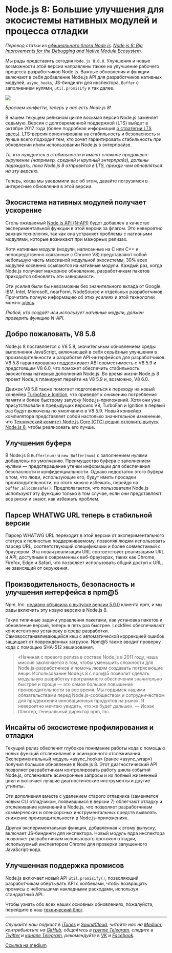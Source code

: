 # Node.js 8: Большие улучшения для экосистемы нативных модулей и процесса отладки
*Перевод статьи из [официального блога Node.js](https://medium.com/@nodejs). [Node.js 8: Big Improvements for the Debugging and Native Module Ecosystem](https://medium.com/@nodejs/node-js-8-big-improvements-for-the-debugging-and-native-module-ecosystem-58454861f2fc).*

Мы рады представить сегодня `Node.js 8.0.0`. Улучшения и новые возможности этой версии направлены также на улучшение рабочего процесса разработчиков Node.js. Важные обновления и функции включают в себя добавление Node.js API для разработчиков нативных модулей, `async_hooks`, JS-биндинги для инспектора, `Buffer` с заполнением нулями, `util.promisify` и так далее.

![](https://cdn-images-1.medium.com/max/1400/1*6-_PzFOl9FRNZPn-LEOi4Q.jpeg)

*Бросаем конфетти, теперь у нас есть Node.js 8!*

В нашем текущем релизном цикле восьмая версия Node.js заменяет седьмую. Версия с долговременной поддержкой (LTS) выйдет в октябре 2017 года (более подробная информация [о стратегии LTS здесь](https://github.com/nodejs/LTS)). LTS-версия ориентирована на стабильность и безопасность и лучше всего подходит тем, кто хочет гарантировать стабильность при обновлении и/или использовании Node.js в энтерпрайзе.

*Те, кто нуждается в стабильности и имеют сложное продакшен-окружение (например, средний и крупный энтерпрайз), должны подождать, пока Node.js 8 отправится в LTS, прежде чем обновляться на эту версию.*

Теперь, когда мы уведомили вас об этом, давайте погрузимся в интересные обновления в этой версии.

## Экосистема нативных модулей получает ускорение
Столь ожидаемый [Node.js API (N-API)](https://medium.com/the-node-js-collection/ibm-intel-microsoft-mozilla-and-nodesource-join-forces-on-node-js-48e21ffb697d) будет добавлен в качестве экспериментальной функции в этой версии за флагом. Это невероятно важная технология, так как она устраняет проблемы с нативными модулями, которые возникают при мажорных релизах.

Хотя нативные модули (модули, написанные на C или C++ и непосредственно связанные с Chrome V8) представляют собой небольшую часть массивной модульной экосистемы, 30% всех модулей косвенно ссылаются на нативные модули. Каждый раз, когда Node.js получает мажорное обновление, разработчикам пакетов приходится обновлять эти зависимости.

Эти усилия были бы невозможны без значительного вклада от Google, IBM, Intel, Microsoft, nearForm, NodeSource и отдельных разработчиков. Прочитать полную информацию об этих усилиях и этой технологии можно [здесь](https://medium.com/@nodejs/n-api-next-generation-node-js-apis-for-native-modules-169af5235b06).

*Любой, кто создаёт или использует нативные модули, должен проверить функцию N-API.*

## Добро пожаловать, V8 5.8
Node.js 8 поставляется с V8 5.8, значительным обновлением среды выполнения JavaScript, включающей в себя серьёзные улучшения в производительности и разработке API-интерфейсов для разработчиков. V8 5.8 гарантированно поддерживает ABI совместимость с V8 5.9 и предстоящим V8 6.0, что поможет обеспечить стабильность экосистемы нативных дополнений Node.js. Во время жизни Node.js 8 проект Node.js планирует перейти на V8 5.9 и, возможно, V8 6.0.

Движок V8 5.8 также помогает подготовиться к переходу на новый конвейер [Turbofan и Ignition](https://v8project.blogspot.com/2017/05/launching-ignition-and-turbofan.html), что приведёт к снижению потребления памяти и более быстрому запуску Node.js-приложений. Хотя они уже присутствовали в предыдущих версиях V8, TurboFan и Ignition в первый раз будут включены по умолчанию в V8 5.9. Новый конвейер компилятора представляет собой настолько значительное изменение, что [Технический комитет Node.js Core (CTC) решил отложить выпуск Node.js 8](https://medium.com/the-node-js-collection/node-js-8-0-0-has-been-delayed-and-will-ship-on-or-around-may-30th-cd38ba96980d), чтобы реализовать его лучше.

## Улучшения буфера
В Node.js 8 `Buffer(num)` и `new Buffer(num)` с заполнением нулями добавлены по умолчанию. Преимущество буфера с заполнением нулями — предотвращение утечки информации для обеспечения безопасности и конфиденциальности. Однако недостаток этого буфера в том, что люди, использующие его, будут иметь просадки производительности, но этого можно избежать, перейдя на `buffer.allocUnsafe()`. Предполагается, что пользователи Node.js используют эту функцию только в том случае, если они представляют все риски и знают, как избежать проблем.

## Парсер WHATWG URL теперь в стабильной версии
Парсер WHATWG URL переходит в этой версии от экспериментального статуса к полностью поддерживаемому, позволяя людям использовать парсер URL, соответствующий спецификации и более совместимый с браузером. Эта новая реализация URL соответствует реализациям URL и API, доступным в современных веб-браузерах, таких как Chrome, Firefox, Edge и Safari, что позволяет использовать общий доступ к URL, не зависящий от окружения.

## Производительность, безопасность и улучшения интерфейса в npm@5
Npm, Inc. [недавно объявила о выпуске версии 5.0.0](https://medium.com/npm-inc/npm-5-is-now-latest-d674e9e3b0ec) клиента npm, и мы рады включить эту новую версию в Node.js 8.

Такие типичные задачи управления пакетами, как установка пакетов и обновление версий, теперь в пять раз быстрее. Lockfiles обеспечивают консистентную установку в среде разработки. Самовосстанавливающийся кеш с автоматической коррекцией ошибок защищает от повреждённых загрузок. Npm@5 также вводит проверку кода с помощью SHA-512 хеширования.

> «Начиная с превого релиза в составе Node.js в 2011 году, наша миссия заключается в том, чтобы уменьшить сложности для Node.js-разработчиков и помочь людям создавать потрясающие вещи. Использование Node.js 8 с npm@5 позволит сделать модульную разработку программного обеспечения значительно быстрее и проще — это самое большое повышение производительности за все время. Мы гордимся нашими обязательствами перед Node.js-сообществом и сотрудничеством для продвижения инновационных продуктов на рынок. Я невероятно мечтаю увидеть, что же будет дальше», — Исаак Шлютер, генеральный директор npm, Inc.

## Инсайты об экосистеме профилирования и отладки
Текущий релиз обеспечит глубокое понимание работы кода с помощью новых функций отслеживания и асинхронного отслеживания. Экспериментальный модуль «async_hooks» (ранее «async_wrap») получил большое обновление в Node.js 8. Этот диагностический API позволяет разработчикам контролировать работу цикла событий Node.js, отслеживать асинхронные запросы и их полный жизненный цикл и включает лучшие диагностические инструменты и другие утилиты.

Эти дополнения вместе с удалением старого отладчика (заменяется новым CLI отладчиком, появившимся в версии 7) облегчают отладку и отслеживание изменений в Node.js, что позволяет разработчикам коммерческих и опенсорсных инструментальных средств выявлять снижение производительности в Node.js-приложениях.

Другая экспериментальная функция, добавленная к этому выпуску, включает JS-биндинги для инспектора. Новый модуль ядра инспектора позволяет разработчикам использовать протокол отладки, используемый инспектором Chrome для проверки запущенного JavaScript-кода.

## Улучшенная поддержка промисов
Node.js включает новый API `util.promisify()`, позволяющий разработчикам обёртывать API с колбеками, чтобы возвращать промисы с небольшими накладными расходами, используя стандартный API.

Чтобы узнать обо всех наших основных обновлениях, пожалуйста, перейдите в наш [технический блог](https://nodejs.org/en/blog/release/v8.0.0/).

----
*Слушайте наш подкаст в [iTunes](https://itunes.apple.com/ru/podcast/девшахта/id1226773343) и [SoundCloud](https://soundcloud.com/devschacht), читайте нас на [Medium](https://medium.com/devschacht), контрибьютьте на [GitHub](https://github.com/devSchacht), общайтесь в [группе Telegram](https://t.me/devSchacht), следите в [Twitter](https://twitter.com/DevSchacht) и [канале Telegram](https://t.me/devSchachtChannel), рекомендуйте в [VK](https://vk.com/devschacht) и [Facebook](https://www.facebook.com/devSchacht).*

[Ссылка на medium](https://medium.com/devschacht/node-js-8-big-improvements-for-the-debugging-and-native-module-ecosystem-bb42f8eee603)
